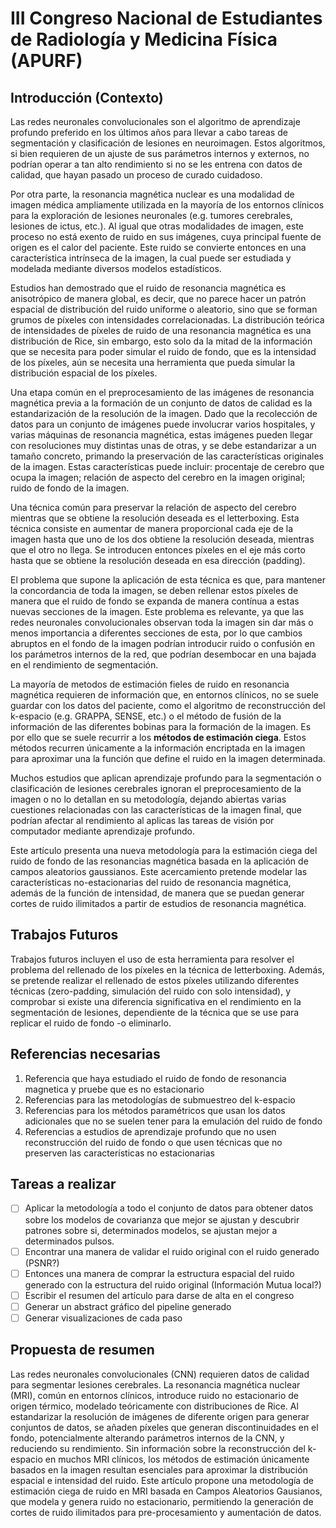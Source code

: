 # III Congreso Nacional de Estudiantes de Radiología y Medicina Física (APURF)

## Introducción (Contexto)

Las redes neuronales convolucionales son el algoritmo de aprendizaje profundo preferido en los últimos años para llevar a cabo tareas de segmentación y clasificación de lesiones en neuroimagen. Estos algoritmos, si bien requieren de un ajuste de sus parámetros internos y externos, no podrían operar a tan alto rendimiento si no se les entrena con datos de calidad, que hayan pasado un proceso de curado cuidadoso.

Por otra parte, la resonancia magnética nuclear es una modalidad de imagen médica ampliamente utilizada en la mayoría de los entornos clínicos para la exploración de lesiones neuronales (e.g. tumores cerebrales, lesiones de ictus, etc.). Al igual que otras modalidades de imagen, este proceso no está exento de ruido en sus imágenes, cuya principal fuente de origen es el calor del paciente. Este ruido se convierte entonces en una característica intrínseca de la imagen, la cual puede ser estudiada y modelada mediante diversos modelos estadísticos.

Estudios han demostrado que el ruido de resonancia magnética es anisotrópico de manera global, es decir, que no parece hacer un patrón espacial de distribución del ruido uniforme o aleatorio, sino que se forman grumos de píxeles con intensidades correlacionadas. La distribución teórica de intensidades de píxeles de ruido de una resonancia magnética es una distribución de Rice, sin embargo, esto solo da la mitad de la información que se necesita para poder simular el ruido de fondo, que es la intensidad de los píxeles, aún se necesita una herramienta que pueda simular la distribución espacial de los píxeles.

Una etapa común en el preprocesamiento de las imágenes de resonancia magnética previa a la formación de un conjunto de datos de calidad es la estandarización de la resolución de la imagen. Dado que la recolección de datos para un conjunto de imágenes puede involucrar varios hospitales, y varias máquinas de resonancia magnética, estas imágenes pueden llegar con resoluciones muy distintas unas de otras, y se debe estandarizar a un tamaño concreto, primando la preservación de las características originales de la imagen. Estas características puede incluir: procentaje de cerebro que ocupa la imagen; relación de aspecto del cerebro en la imagen original; ruido de fondo de la imagen.

Una técnica común para preservar la relación de aspecto del cerebro mientras que se obtiene la resolución deseada es el letterboxing. Esta técnica consiste en aumentar de manera proporcional cada eje de la imagen hasta que uno de los dos obtiene la resolución deseada, mientras que el otro no llega. Se introducen entonces píxeles en el eje más corto hasta que se obtiene la resolución deseada en esa dirección (padding).

El problema que supone la aplicación de esta técnica es que, para mantener la concordancia de toda la imagen, se deben rellenar estos píxeles de manera que el ruido de fondo se expanda de manera contínua a estas nuevas secciones de la imagen. Este problema es relevante, ya que las redes neuronales convolucionales observan toda la imagen sin dar más o menos importancia a diferentes secciones de esta, por lo que cambios abruptos en el fondo de la imagen podrían introducir ruido o confusión en los parámetros internos de la red, que podrían desembocar en una bajada en el rendimiento de segmentación.

La mayoría de metodos de estimación fieles de ruido en resonancia magnética requieren de información que, en entornos clínicos, no se suele guardar con los datos del paciente, como el algoritmo de reconstrucción del k-espacio (e.g. GRAPPA, SENSE, etc.) o el método de fusión de la información de las diferentes bobinas para la formación de la imagen. Es por ello que se suele recurrir a los **métodos de estimación ciega**. Estos métodos recurren únicamente a la información encriptada en la imagen para aproximar una la función que define el ruido en la imagen determinada.

Muchos estudios que aplican aprendizaje profundo para la segmentación o clasificación de lesiones cerebrales ignoran el preprocesamiento de la imagen o no lo detallan en su metodología, dejando abiertas varias cuestiones relacionadas con las características de la imagen final, que podrían afectar al rendimiento al aplicas las tareas de visión por computador mediante aprendizaje profundo.

Este artículo presenta una nueva metodología para la estimación ciega del ruido de fondo de las resonancias magnética basada en la aplicación de campos aleatorios gaussianos. Este acercamiento pretende modelar las características no-estacionarias del ruido de resonancia magnética, además de la función de intensidad, de manera que se puedan generar cortes de ruido ilimitados a partir de estudios de resonancia magnética.

## Trabajos Futuros

Trabajos futuros incluyen el uso de esta herramienta para resolver el problema del rellenado de los píxeles en la técnica de letterboxing. Además, se pretende realizar el rellenado de estos píxeles utilizando diferentes técnicas (zero-padding, simulación del ruido con solo intensidad), y comprobar si existe una diferencia significativa en el rendimiento en la segmentación de lesiones, dependiente de la técnica que se use para replicar el ruido de fondo -o eliminarlo. 

## Referencias necesarias

1. Referencia que haya estudiado el ruido de fondo de resonancia magnetica y pruebe que es no estacionario
2. Referencias para las metodologías de submuestreo del k-espacio
3. Referencias para los métodos paramétricos que usan los datos adicionales que no se suelen tener para la emulación del ruido de fondo
4. Referencias a estudios de aprendizaje profundo que no usen reconstrucción del ruido de fondo o que usen técnicas que no preserven las características no estacionarias

## Tareas a realizar

- [ ] Aplicar la metodología a todo el conjunto de datos para obtener datos sobre los modelos de covarianza que mejor se ajustan y descubrir patrones sobre si, determinados modelos, se ajustan mejor a determinados pulsos.
- [ ] Encontrar una manera de validar el ruido original con el ruido generado (PSNR?)
- [ ] Entonces una manera de comprar la estructura espacial del ruido generado con la estructura del ruido original (Información Mutua local?)
- [ ] Escribir el resumen del artículo para darse de alta en el congreso
- [ ] Generar un abstract gráfico del pipeline generado
- [ ] Generar visualizaciones de cada paso

## Propuesta de resumen

Las redes neuronales convolucionales (CNN) requieren datos de calidad para segmentar lesiones cerebrales. La resonancia magnética nuclear (MRI), común en entornos clínicos, introduce ruido no estacionario de origen térmico, modelado teóricamente con distribuciones de Rice. Al estandarizar la resolución de imágenes de diferente origen para generar conjuntos de datos, se añaden píxeles que generan discontinuidades en el fondo, potencialmente alterando parámetros internos de la CNN, y reduciendo su rendimiento. Sin información sobre la reconstrucción del k-espacio en muchos MRI clínicos, los métodos de estimación únicamente basados en la imagen resultan esenciales para aproximar la distribución espacial e intensidad del ruido. Este artículo propone una metodología de estimación ciega de ruido en MRI basada en Campos Aleatorios Gausianos, que modela y genera ruido no estacionario, permitiendo la generación de cortes de ruido ilimitados para pre-procesamiento y aumentación de datos.
